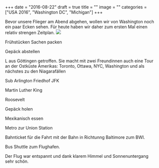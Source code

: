 +++
date = "2016-08-22"
draft = true
title = ""
image = ""
categories = ["USA 2016", "Washington DC", "Michigan"]
+++

Bevor unsere Flieger am Abend abgehen,
wollen wir von Washington 
noch ein paar Ecken sehen. 
Für heute haben wir daher zum ersten Mal einen
relativ strengen Zeitplan. 
![](/images/2016-08-00_.jpg)

Frühstücken 
Sachen packen

Gepäck abstellen

L aus Göttingen getroffen. Sie macht mit zwei Freundinnen auch eine Tour an der Ostküste Amerikas: Toronto, Ottawa, NYC, Washington
und als nächstes zu den Niagarafällen

Sub
Arlington Friedhof
JFK

Martin Luther King

Roosevelt

Gepäck holen

Mexikanisch essen

Metro zur Union Station

Bahnticket für die Fahrt mit der Bahn 
in Richtunng Baltimore zum BWI. 

Bus Shuttle zum Flughafen. 

Der Flug war entspannt und dank
klarem Himmel und Sonnenuntergang sehr schön. 
